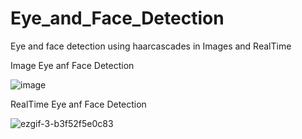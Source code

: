 # Eye_and_Face_Detection
Eye and face detection using haarcascades in Images and RealTime 

Image Eye anf Face Detection

![image](https://user-images.githubusercontent.com/87161901/125910562-b4d08604-e610-475e-866d-169e2c286c88.png)


RealTime Eye anf Face Detection


![ezgif-3-b3f52f5e0c83](https://user-images.githubusercontent.com/87161901/125910741-a989d082-370e-43d5-a572-043e7935ed4f.gif)
